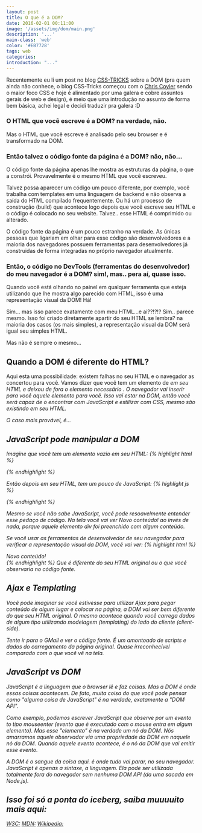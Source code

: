 ```yaml
---
layout: post
title: O que é a DOM?
date: 2016-02-01 00:11:00
image: '/assets/img/dom/main.png'
description: '...'
main-class: 'web'
color: '#EB7728'
tags: web
categories:
introduction: "..."
---
```


Recentemente eu li um post no blog [CSS-TRICKS](https://css-tricks.com/dom) sobre a DOM (pra quem ainda não conhece, o blog CSS-Tricks começou com o [Chris Coyier](https://twitter.com/chriscoyier) sendo o maior foco CSS e hoje é alimentado por uma galera e cobre assuntos gerais de web e design), é meio que uma introdução no assunto de forma bem básica, achei legal e decidi traduzir pra galera :D

### O HTML que você escreve é a DOM? na verdade, não.
Mas o HTML que você escreve é analisado pelo seu browser e é transformado na DOM.

### Então talvez o código fonte da página é a DOM? não, não...
O código fonte da página apenas lhe mostra as estruturas da página, o que a constrói. Provavelmente é o mesmo HTML que você escreveu.

Talvez possa aparecer um código um pouco diferente, por exemplo, você trabalha com templates em uma linguagem de backend e não
observa a saída do HTML compilado frequentemente. Ou há um processo de construção (build) que acontece logo depois que você escreve
seu HTML e o código é colocado no seu website. Talvez.. esse HTML é comprimido ou alterado.

O código fonte da página é um pouco estranho na verdade. As únicas pessoas que ligariam em olhar para esse código são desenvolvedores
e a maioria dos navegadores possuem ferramentas para desenvolvedores já construidas de forma integradas no próprio navegador atualmente.

### Então, o código no DevTools (ferramentas do desenvolvedor) do meu navegador é a DOM? sim!, mas.. pera aí, quase isso.
Quando você está olhando no painel em qualquer ferramenta que esteja utilizando que lhe mostra algo parecido com HTML, isso é
uma representação visual da DOM! Há!

Sim... mas isso parece exatamente com meu HTML...e ai??!?!?
Sim.. parece mesmo. Isso foi criado diretamente apartir do seu HTML se lembra? na maioria dos casos (os mais simples),
a representação visual da DOM será igual seu simples HTML.

Mas não é sempre o mesmo...

## Quando a DOM é diferente do HTML?

Aqui esta uma possibilidade: existem falhas no seu HTML e o navegador as concertou para você. Vamos dizer que você tem
um elemento de *<table>* em seu HTML e deixou de fora o elemento necessário *<tbody>*. O navegador vai inserir para você aquele
elemento *<tbody>* para você. Isso vai estar na DOM, então você será capaz de o encontrar com JavaScript e estilizar com CSS, mesmo
são existindo em seu HTML.

O caso mais provável, é...

## JavaScript pode manipular a DOM
Imagine que você tem um elemento vazio em seu HTML:
{% highlight html %}
<div id="container"></div>
{% endhighlight %}

Então depois em seu HTML, tem um pouco de JavaScript:
{% highlight js %}
<script>
  var container = document.getElementById("container");
  container.innerHTML = "Novo conteúdo!";
</script>
{% endhighlight %}

Mesmo se você não sabe JavaScript, você pode resoavelmente entender esse pedaço de código. Na tela você vai ver *Novo conteúdo!*
ao invés de nada, porque aquele elemento *div* foi preenchido com algum conteúdo.

Se você usar as ferramentas de desenvolvedor de seu navegador para verificar a representação visual da DOM, você vai ver:
{% highlight html %}
<div id="container">Novo conteúdo!</div>
{% endhighlight %}
Que é diferente do seu HTML original ou o que você observaria no código fonte.

## Ajax e Templating
Você pode imaginar se você estivesse para utilizar Ajax para pegar conteúdo de algum lugar e colocar na página, a DOM vai ser
bem diferente do que seu HTML original. O mesmo acontece quando você carrega dados de algum tipo utilizando modelagem (templating)
do lado do cliente (client-side).

Tente ir para o GMail e ver o código fonte. É um amontoado de scripts e dados do carregamento da página original. Quase irreconhecível
comparado com o que você vê na tela.

## JavaScript vs DOM
JavaScript é a linguagem que o browser lê e faz coisas. Mas a DOM é onde essas coisas acontecem. De fato, muita coisa do que você
pode pensar como "alguma coisa de JavaScript" é na verdade, exatamente a "DOM API".

Como exemplo, podemos escrever JavaScript que observe por um evento to tipo *mouseenter* (evento que é executado com o mouse
entra em algum elemento). Mas esse "elemento" é na verdade um nó da DOM. Nós amarramos aquele observador via uma propriedade da DOM
em naquele nó da DOM. Quando aquele evento acontece, é o nó da DOM que vai emitir esse evento.

A DOM é o sangue da coisa aqui. é onde tudo vai parar, no seu navegador. JavaScript é apenas a sintaxe, a linguagem. Ela pode ser
utilizada totalmente fora do navegador sem nenhuma DOM API (da uma sacada em Node.js).

## Isso foi só a ponta do iceberg, saiba muuuuito mais aqui:
[W3C:](http://www.w3.org/TR/DOM-Level-2-Core/introduction.html)
[MDN:](https://developer.mozilla.org/en-US/docs/DOM/DOM_Reference/Introduction)
[Wikipedia:](http://en.wikipedia.org/wiki/Document_Object_Model)
